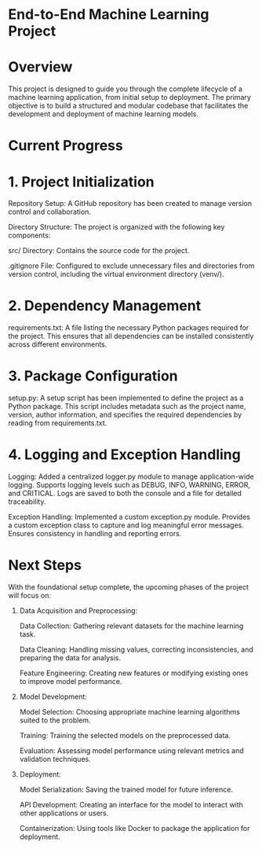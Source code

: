 # End-to-End Machine Learning Project

# Overview

This project is designed to guide you through the complete lifecycle of a machine learning application, from initial setup to deployment. The primary objective is to build a structured and modular codebase that facilitates the development and deployment of machine learning models.

# Current Progress

# 1. Project Initialization

Repository Setup: A GitHub repository has been created to manage version control and collaboration.

Directory Structure: The project is organized with the following key components:

src/ Directory: Contains the source code for the project.

.gitignore File: Configured to exclude unnecessary files and directories from version control, including the virtual environment directory (venv/).

# 2. Dependency Management

requirements.txt: A file listing the necessary Python packages required for the project. This ensures that all dependencies can be installed consistently across different environments.

# 3. Package Configuration

setup.py: A setup script has been implemented to define the project as a Python package. This script includes metadata such as the project name, version, author information, and specifies the required dependencies by reading from requirements.txt.

# 4. Logging and Exception Handling

Logging:
Added a centralized logger.py module to manage application-wide logging.
Supports logging levels such as DEBUG, INFO, WARNING, ERROR, and CRITICAL.
Logs are saved to both the console and a file for detailed traceability.

Exception Handling:
Implemented a custom exception.py module.
Provides a custom exception class to capture and log meaningful error messages.
Ensures consistency in handling and reporting errors.

# Next Steps

With the foundational setup complete, the upcoming phases of the project will focus on:

1. Data Acquisition and Preprocessing:

   Data Collection: Gathering relevant datasets for the machine learning task.

   Data Cleaning: Handling missing values, correcting inconsistencies, and preparing the data for analysis.

   Feature Engineering: Creating new features or modifying existing ones to improve model performance.

2. Model Development:

   Model Selection: Choosing appropriate machine learning algorithms suited to the problem.

   Training: Training the selected models on the preprocessed data.

   Evaluation: Assessing model performance using relevant metrics and validation techniques.

3. Deployment:

   Model Serialization: Saving the trained model for future inference.

   API Development: Creating an interface for the model to interact with other applications or users.

   Containerization: Using tools like Docker to package the application for deployment.
